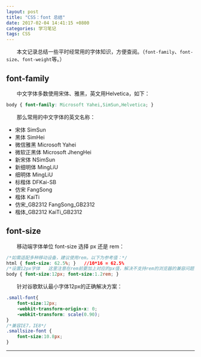 ```yaml
---
layout: post
title: "CSS：font 总结"
date: 2017-02-04 14:41:15 +0800
categories: 学习笔记
tags: CSS
---
```



　　本文记录总结一些平时经常用的字体知识，方便查阅。（`font-family`、`font-size`、`font-weight`等。）<!-- more -->

## font-family

　　中文字体多数使用宋体、雅黑，英文用Helvetica，如下：

```css
body { font-family: Microsoft Yahei,SimSun,Helvetica; } 
```

　　那么常用的中文字体的英文名称：

- 宋体      SimSun
- 黑体      SimHei
- 微信雅黑   Microsoft Yahei
- 微软正黑体 Microsoft JhengHei
- 新宋体    NSimSun
- 新细明体  MingLiU 
- 细明体    MingLiU
- 标楷体    DFKai-SB
- 仿宋     FangSong
- 楷体     KaiTi
- 仿宋_GB2312  FangSong_GB2312
- 楷体_GB2312  KaiTi_GB2312  

## font-size

　　移动端字体单位 font-size 选择 px 还是 rem：

```css
/*如需适配多种移动设备，建议使用rem。以下为参考值：*/
html { font-size: 62.5%; }   //10*16 = 62.5%
/*设置12px字体   这里注意在rem前要加上对应的px值，解决不支持rem的浏览器的兼容问题，做到优雅降级*/
body { font-size:12px; font-size:1.2rem; }

```

　　针对谷歌默认最小字体12px的正确解决方案：

```css
.small-font{
    font-size:12px;
    -webkit-transform-origin-x: 0;
    -webkit-transform: scale(0.90);
}
/*兼容IE7，IE8*/
.smallsize-font {
    font-size:10.8px;
}
```

<hr>